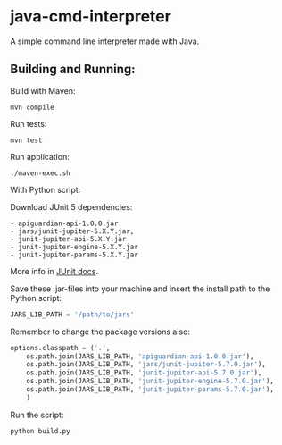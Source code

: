 # java-cmd-interpreter

A simple command line interpreter made with Java.


## Building and Running:

Build with Maven:

    mvn compile


Run tests:

    mvn test


Run application:

    ./maven-exec.sh


With Python script:

Download JUnit 5 dependencies:

    - apiguardian-api-1.0.0.jar        
    - jars/junit-jupiter-5.X.Y.jar,
    - junit-jupiter-api-5.X.Y.jar
    - junit-jupiter-engine-5.X.Y.jar
    - junit-jupiter-params-5.X.Y.jar

More info in [JUnit docs](#https://junit.org/junit5/docs/current/user-guide/#dependency-metadata).

Save these .jar-files into your machine and insert the install path to the Python script:

```python
JARS_LIB_PATH = '/path/to/jars'
```

Remember to change the package versions also:

```python
options.classpath = ('.',
    os.path.join(JARS_LIB_PATH, 'apiguardian-api-1.0.0.jar'),        
    os.path.join(JARS_LIB_PATH, 'jars/junit-jupiter-5.7.0.jar'),
    os.path.join(JARS_LIB_PATH, 'junit-jupiter-api-5.7.0.jar'),
    os.path.join(JARS_LIB_PATH, 'junit-jupiter-engine-5.7.0.jar'),
    os.path.join(JARS_LIB_PATH, 'junit-jupiter-params-5.7.0.jar'),
    )
```

Run the script:

    python build.py
